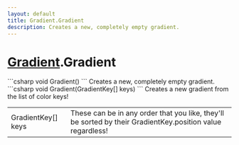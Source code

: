 ```yaml
---
layout: default
title: Gradient.Gradient
description: Creates a new, completely empty gradient.
---
```

# [Gradient]({{site.url}}/Pages/Reference/Gradient.html).Gradient

<div class='signature' markdown='1'>
```csharp
void Gradient()
```
Creates a new, completely empty gradient.
</div>

<div class='signature' markdown='1'>
```csharp
void Gradient(GradientKey[] keys)
```
Creates a new gradient from the list of color keys!
</div>

|  |  |
|--|--|
|GradientKey[] keys|These can be in any order that you like, they'll             be sorted by their GradientKey.position value regardless!|




